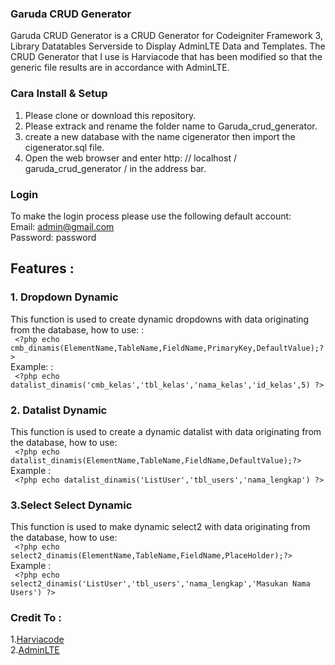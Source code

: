 ### Garuda CRUD Generator
Garuda CRUD Generator is a CRUD Generator for Codeigniter Framework 3, Library Datatables Serverside to Display AdminLTE Data and Templates. The CRUD Generator that I use is Harviacode that has been modified so that the generic file results are in accordance with AdminLTE.

### Cara Install & Setup
1. Please clone or download this repository. 
2. Please extrack and rename the folder name to Garuda_crud_generator. 
3. create a new database with the name cigenerator then import the cigenerator.sql file. 
4. Open the web browser and enter http: // localhost / garuda_crud_generator / in the address bar.

### Login
To make the login process please use the following default account: <br/>
Email: admin@gmail.com<br/>
Password: password

## Features :

### 1. Dropdown Dynamic
This function is used to create dynamic dropdowns with data originating from the database, how to use:  :<br>
``` <?php echo cmb_dinamis(ElementName,TableName,FieldName,PrimaryKey,DefaultValue);?>```<br>
Example: : <br>
``` <?php echo datalist_dinamis('cmb_kelas','tbl_kelas','nama_kelas','id_kelas',5) ?>```

### 2. Datalist Dynamic
This function is used to create a dynamic datalist with data originating from the database, how to use: <br>
``` <?php echo datalist_dinamis(ElementName,TableName,FieldName,DefaultValue);?>```<br>
Example : <br>
``` <?php echo datalist_dinamis('ListUser','tbl_users','nama_lengkap') ?>```

### 3.Select Select Dynamic
This function is used to make dynamic select2 with data originating from the database, how to use: <br>
``` <?php echo select2_dinamis(ElementName,TableName,FieldName,PlaceHolder);?>```<br>
Example : <br>
``` <?php echo select2_dinamis('ListUser','tbl_users','nama_lengkap','Masukan Nama Users') ?>```

### Credit To : 
1.[Harviacode ](http://harviacode.com/) <br>
2.[AdminLTE](https://adminlte.io/)<br>
